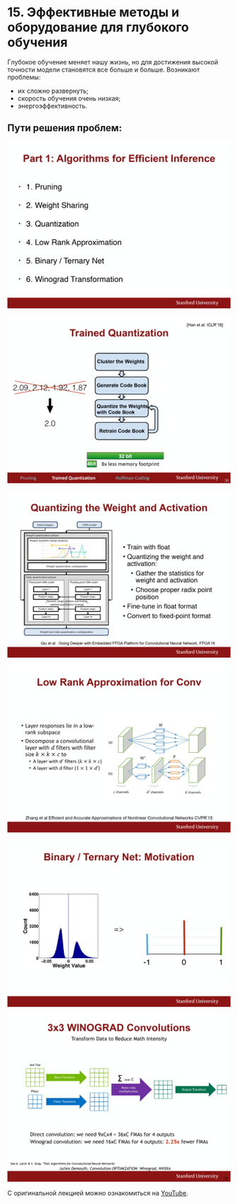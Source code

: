 # 15\. Эффективные методы и оборудование для глубокого обучения

Глубокое обучение меняет нашу жизнь, но для достижения высокой точности модели становятся все больше и больше.
Возникают проблемы:

- их сложно развернуть;
- скорость обучения очень низкая;
- энергоэффективность.

## Пути решения проблем:

![](https://raw.githubusercontent.com/AlexandrParkhomenko/ai/main/Stanford/class/cs231n/ru/images/cs231n_2017_lecture15_page-0022.jpg)

![](https://raw.githubusercontent.com/AlexandrParkhomenko/ai/main/Stanford/class/cs231n/ru/images/cs231n_2017_lecture15_page-0036.jpg)

![](https://raw.githubusercontent.com/AlexandrParkhomenko/ai/main/Stanford/class/cs231n/ru/images/cs231n_2017_lecture15_page-0060.jpg)

![](https://raw.githubusercontent.com/AlexandrParkhomenko/ai/main/Stanford/class/cs231n/ru/images/cs231n_2017_lecture15_page-0063.jpg)

![](https://raw.githubusercontent.com/AlexandrParkhomenko/ai/main/Stanford/class/cs231n/ru/images/cs231n_2017_lecture15_page-0067.jpg)

![](https://raw.githubusercontent.com/AlexandrParkhomenko/ai/main/Stanford/class/cs231n/ru/images/cs231n_2017_lecture15_page-0074.jpg)

С оригинальной лекцией можно ознакомиться на [YouTube](https://youtu.be/eZdOkDtYMoo).
